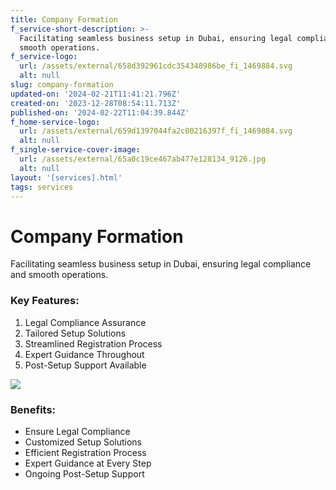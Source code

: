 ```yaml
---
title: Company Formation
f_service-short-description: >-
  Facilitating seamless business setup in Dubai, ensuring legal compliance and
  smooth operations.
f_service-logo:
  url: /assets/external/658d392961cdc354348986be_fi_1469884.svg
  alt: null
slug: company-formation
updated-on: '2024-02-21T11:41:21.796Z'
created-on: '2023-12-28T08:54:11.713Z'
published-on: '2024-02-22T11:04:39.844Z'
f_home-service-logo:
  url: /assets/external/659d1397044fa2c00216397f_fi_1469884.svg
  alt: null
f_single-service-cover-image:
  url: /assets/external/65a0c19ce467ab477e128134_9126.jpg
  alt: null
layout: '[services].html'
tags: services
---
```


Company Formation
=================

Facilitating seamless business setup in Dubai, ensuring legal compliance and smooth operations.

### Key Features:

1.  Legal Compliance Assurance
2.  Tailored Setup Solutions
3.  Streamlined Registration Process
4.  Expert Guidance Throughout
5.  Post-Setup Support Available

![](/assets/external/65a0c1a3f133bce29c941ede_business-growth.jpg)

### Benefits:

*   Ensure Legal Compliance
*   Customized Setup Solutions
*   Efficient Registration Process
*   Expert Guidance at Every Step
*   Ongoing Post-Setup Support
